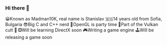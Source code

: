 ### Hi there 👋
😀Known as Madman10K, real name is Stanislav
🇧🇬14 years old from Sofia, Bulgaria
😎Big C and C++ nerd 
🥳OpenGL is party time 
🌋Part of the Vulkan cult 🙌
❎Will be learning DirectX soon
🎮Writing a game engine 
🕹Will be releasing a game soon
